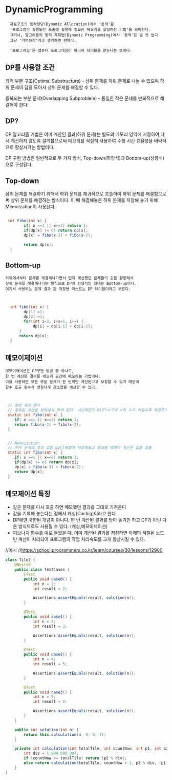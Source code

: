 # DynamicProgramming
  
      자료구조의 동적할당(Dynamic Allocation)에서 '동적'은
      '프로그램이 실행되는 도중에 실행에 필요한 메모리를 할당하는 기법'을 의미한다.
      그러나, 알고리즘의 동적 계획법(Dynamic Programming)에서 '동적'은 별 뜻 없다
      그냥 '기억하기'라고 생각하면 편하다.

      '프로그래밍'은 컴퓨터 프로그래밍이 아니라 테이블을 만든다는 뜻이다.
  

##  DP를 사용할 조건
  
  최적 부분 구조(Optimal Substructure)
      - 상위 문제를 하위 문제로 나눌 수 있으며
        하위 문제의 답을 모아서 상위 문제를 해결할 수 있다.

  중복되는 부분 문제(Overlapping Subproblem)
      - 동일한 작은 문제를 반복적으로 해결해야 한다.
  

##  DP?
  
   DP 알고리즘 기법은 이미 계산된 결과(하위 문제)는 별도의 메모리 영역에 저장하여
   다시 계산하지 않도록 설계함으로써 메모리를 적절히 사용하여 수행 시간 효율성을 비약적으로 향상시키는 방법이다.

   DP 구현 방법은 일반적으로 두 가지 방식,
   Top-down(하향식)과 Bottom-up(상향식)으로 구성된다.
  


##  Top-down
  
   상위 문제를 해결하기 위해서 하위 문제를 재귀적으로 호출하여
   하위 문제를 해결함으로써 상위 문제를 해결하는 방식이다.
   이 때 해결해놓은 하위 문제를 저장해 놓기 위해 Memoization이 사용된다.
```java

 int fibo(int x) {
 		if( x ==1 || x==2) return 1;
 		if(dp[x] != 0) return dp[x];
 		dp[x] = fibo(x-1) + fibo(x-2);

     	return dp[x];
  }
```
  
##  Bottom-up
  
    하위에서부터 문제를 해결해나가면서 먼저 계산했던 문제들의 값을 활용해서
    상위 문제를 해결해나가는 방식으로 DP의 전형적인 형태는 Bottom-up이다.
    여기서 사용되는 문제 결과 값 저장용 리스트는 DP 테이블이라고 부른다.
```java


  int fibo(int x) {
 	    dp[1] =1;
 	    dp[2] =1;
 	    for(int i=3; i<x+1; i++) {
 	    	dp[i] = dp[i-1] + dp[i-2];
      }
 	  return dp[x];
  }
```
  

##  메모이제이션
  
    메모이제이션은 DP구현 방법 중 하나로,
    한 번 계산한 결과를 메모리 공간에 메모하는 기법이다.
    이를 사용하면 모든 부분 문제가 한 번씩만 계산된다고 보장할 수 있기 때문에
    함수 호출 횟수가 엄청나게 감소함을 예상할 수 있다.
```java


 // 일반 재귀 함수
 // 중복된 계산을 반복해서 하게 된다. 시간복잡도 O(2^n)으로 x의 수가 커질수록 복잡도가 엄청나게 커짐
 static int fibo(int x) {
    if( x ==1 || x==2) return 1;
    return fibo(x-1) + fibo(x-2);
 }


 // Memoization
 // 하위 문제의 결과 값을 dp[]배열에 저장해놓고 필요할 때마다 계산된 값을 호출
 static int fibo(int x) {
    if( x ==1 || x==2) return 1;
    if(dp[x] != 0) return dp[x];
    dp[x] = fibo(x-1) + fibo(x-2);
    return dp[x];
 }
```
 ## 메모제이션 특징

 - 같은 문제를 다시 호출 하면 메모했던 결과를 그대로 가져온다
 - 값을 기록해 놓는다는 점에서 캐싱(Cachig)이라고 한다
 - DP에만 국한된 개념이 아니다. 한 번 계산된 결과를 담아 놓기만 하고 DP가 아닌 다른 방식으로도 사용될 수 있다. (캐싱,메모이제이션)
 - 피보나치 함수를 예로 들었을 때, 이미 계산된 결과를 저장하면 아래의 색칠된 노드만 계산이 처리되어 프로그램의 작업 처리속도를 크게 향상시킬 수 있다.


//예시
//https://school.programmers.co.kr/learn/courses/30/lessons/12900
```java
class Tile2 {
    @Nested
    public class TestCases {
        @Test
        public void case0() {
            int n = 2;
            int result = 2;

            Assertions.assertEquals(result, solution(n));
        }

        @Test
        public void case1() {
            int n = 3;
            int result = 3;

            Assertions.assertEquals(result, solution(n));
        }

        @Test
        public void case2() {
            int n = 4;
            int result = 5;

            Assertions.assertEquals(result, solution(n));
        }

        @Test
        public void case3() {
            int n = 5;
            int result = 8;

            Assertions.assertEquals(result, solution(n));
        }
    }

    public int solution(int n) {
        return this.calculation(n, 0, 0, 1);
    }

    private int calculation(int totalTile, int countNow, int p1, int p2) {
        int div = 1_000_000_007;
        if (countNow >= totalTile) return (p2 % div);
        else return calculation(totalTile, countNow + 1, p2 % div, (p1 + p2) % div);
    }
}
```
  









